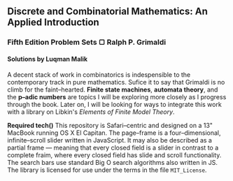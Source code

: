 ## Discrete and Combinatorial Mathematics: An Applied Introduction
### Fifth Edition Problem Sets &#9634; Ralph P. Grimaldi
#### Solutions by Luqman Malik

A decent stack of work in combinatorics is indespensible to the contemporary track in pure mathematics. Sufice it to say that Grimaldi is no climb for the faint–hearted. **Finite state machines**, **automata theory**, and the **p–adic numbers** are topics I will be exploring more closely as I progress through the book. Later on, I will be looking for ways to integrate this work with a library on Libkin's _Elements of Finite Model Theory_.

__Required tech()__ This repository is Safari–centric and designed on a 13" MacBook running OS X El Capitan. The page–frame is a four–dimensional, infinite–scroll slider written in JavaScript. It may also be described as a partial frame — meaning that every closed field is a slider in contrast to a complete fraim, where every closed field has slide and scroll functionality. The search bars use standard Big O search algorithms also written in JS. The library is licensed for use under the terms in the file <code>MIT_License</code>.
